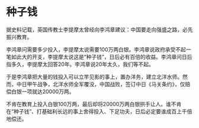 # 种子钱

据史料记载，英国传教士李提摩太曾经向李鸿章建议：中国要走向强盛之路，必先振兴教育。 

李鸿章问需要多少投入，李提摩太说需要100万两白银。李鸿章说政府承受不起一笔如此大的开支，李提摩太说这是“种子钱”，日后必有百倍的收益。李鸿章问日后指多久，李提摩太回答20年。李鸿章说20年太久，我们等不起。 

于是李鸿章把大量的钱投入可以立竿见影的事上，置办洋务，建立北洋水师。然而，中日甲午战争，北洋水师全军覆没，中国战败，签订中日《马关条约》，仅赔偿白银一项就达20000万两。 

不肯在教育上投入白银100万两，最后却将20000万两白银拱手让人。谁不肯在“种子钱”、打基础利长远的事上舍得投入、下足功夫，日后必定要谁成百上千倍地偿还。